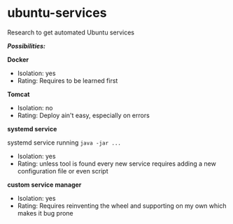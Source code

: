 # ubuntu-services
Research to get automated Ubuntu services

***Possibilities:***

**Docker**
* Isolation: yes
* Rating: Requires to be learned first

**Tomcat**
* Isolation: no
* Rating: Deploy ain't easy, especially on errors

**systemd service**

systemd service running `java -jar ...`
* Isolation: yes
* Rating: unless tool is found every new service requires adding a new configuration file or even script

**custom service manager**
* Isolation: yes
* Rating: Requires reinventing the wheel and supporting on my own which makes it bug prone
